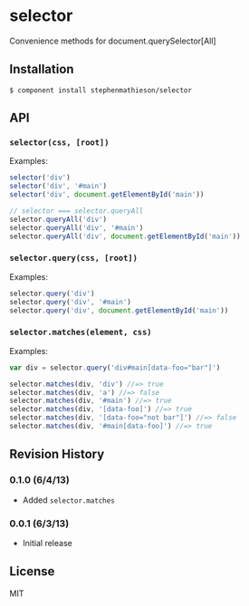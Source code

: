 
# selector

  Convenience methods for document.querySelector[All]

## Installation

    $ component install stephenmathieson/selector

## API

### `selector(css, [root])`

Examples:

```js
selector('div')
selector('div', '#main')
selector('div', document.getElementById('main'))

// selector === selector.queryAll
selector.queryAll('div')
selector.queryAll('div', '#main')
selector.queryAll('div', document.getElementById('main'))
```

### `selector.query(css, [root])`

Examples:

```js
selector.query('div')
selector.query('div', '#main')
selector.query('div', document.getElementById('main'))
```

### `selector.matches(element, css)`

Examples:

```js
var div = selector.query('div#main[data-foo="bar"]')

selector.matches(div, 'div') //=> true
selector.matches(div, 'a') //=> false
selector.matches(div, '#main') //=> true
selector.matches(div, '[data-foo]') //=> true
selector.matches(div, '[data-foo="not bar"]') //=> false
selector.matches(div, '#main[data-foo]') //=> true
```

## Revision History

### 0.1.0 (6/4/13)

- Added `selector.matches`

### 0.0.1 (6/3/13)

- Initial release

## License

  MIT
